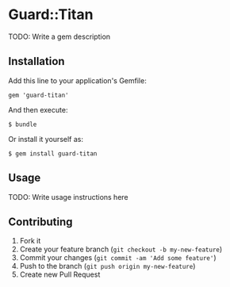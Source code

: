 # Guard::Titan

TODO: Write a gem description

## Installation

Add this line to your application's Gemfile:

    gem 'guard-titan'

And then execute:

    $ bundle

Or install it yourself as:

    $ gem install guard-titan

## Usage

TODO: Write usage instructions here

## Contributing

1. Fork it
2. Create your feature branch (`git checkout -b my-new-feature`)
3. Commit your changes (`git commit -am 'Add some feature'`)
4. Push to the branch (`git push origin my-new-feature`)
5. Create new Pull Request
